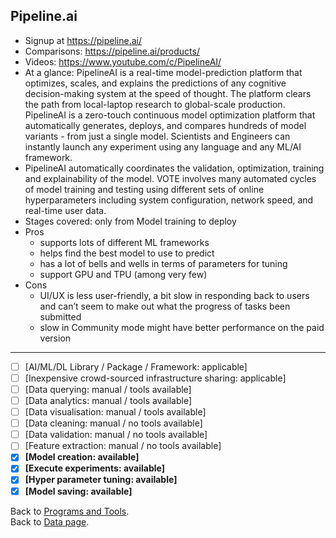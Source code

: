 ## Pipeline.ai

- Signup at https://pipeline.ai/
- Comparisons: https://pipeline.ai/products/
- Videos: https://www.youtube.com/c/PipelineAI/
- At a glance: PipelineAI is a real-time model-prediction platform that optimizes, scales, and explains the predictions of any cognitive decision-making system at the speed of thought. The platform clears the path from local-laptop research to global-scale production. PipelineAI is a zero-touch continuous model optimization platform that automatically generates, deploys, and compares hundreds of model variants - from just a single model. Scientists and Engineers can instantly launch any experiment using any language and any ML/AI framework.
- PipelineAI automatically coordinates the validation, optimization, training and explainability of the model. VOTE involves many automated cycles of model training and testing using different sets of online hyperparameters including system configuration, network speed, and real-time user data.
- Stages covered: only from Model training to deploy
- Pros
  - supports lots of different ML frameworks
  - helps find the best model to use to predict
  - has a lot of bells and wells in terms of parameters for tuning
  - support GPU and TPU (among very few)
- Cons
  - UI/UX is less user-friendly, a bit slow in responding back to users and can’t seem to make out what the progress of tasks been submitted
  - slow in Community mode might have better performance on the paid version

---

- [ ] [AI/ML/DL Library / Package / Framework: applicable]
- [ ] [Inexpensive crowd-sourced infrastructure sharing: applicable]
- [ ] [Data querying: manual / tools available] 
- [ ] [Data analytics: manual / tools available] 
- [ ] [Data visualisation: manual / tools available] 
- [ ] [Data cleaning: manual / no tools available]  
- [ ] [Data validation: manual / no tools available] 
- [ ] [Feature extraction: manual / no tools available] 
- [x] **[Model creation: available]** 
- [x] **[Execute experiments: available]**
- [x] **[Hyper parameter tuning: available]** 
- [x] **[Model saving: available]**

Back to [Programs and Tools](./programs-and-tools.md#programs-and-tools). <br/>
Back to [Data page](./README.md#data).